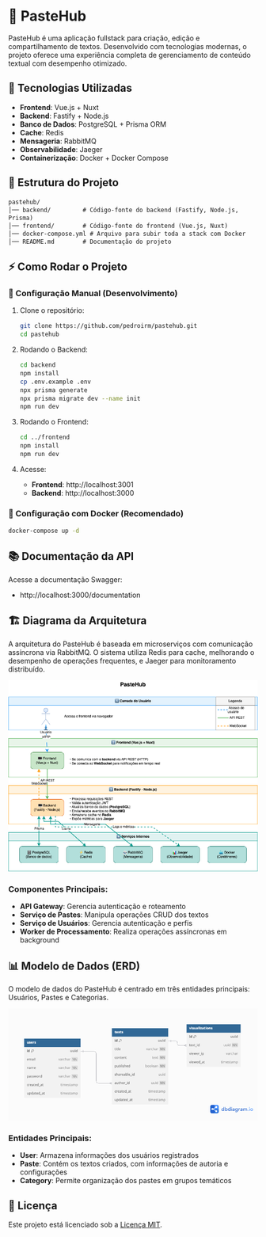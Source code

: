 # 📌 PasteHub

PasteHub é uma aplicação fullstack para criação, edição e compartilhamento de textos. Desenvolvido com tecnologias modernas, o projeto oferece uma experiência completa de gerenciamento de conteúdo textual com desempenho otimizado.

## 🚀 Tecnologias Utilizadas

- **Frontend**: Vue.js + Nuxt
- **Backend**: Fastify + Node.js
- **Banco de Dados**: PostgreSQL + Prisma ORM
- **Cache**: Redis
- **Mensageria**: RabbitMQ
- **Observabilidade**: Jaeger
- **Containerização**: Docker + Docker Compose

## 📂 Estrutura do Projeto

```plaintext
pastehub/
│── backend/         # Código-fonte do backend (Fastify, Node.js, Prisma)
│── frontend/        # Código-fonte do frontend (Vue.js, Nuxt)
│── docker-compose.yml # Arquivo para subir toda a stack com Docker
│── README.md        # Documentação do projeto
```

## ⚡ Como Rodar o Projeto

### 🔧 Configuração Manual (Desenvolvimento)

1. Clone o repositório:

   ```bash
   git clone https://github.com/pedroirm/pastehub.git
   cd pastehub
   ```

2. Rodando o Backend:

   ```bash
   cd backend
   npm install
   cp .env.example .env
   npx prisma generate
   npx prisma migrate dev --name init
   npm run dev
   ```

3. Rodando o Frontend:

   ```bash
   cd ../frontend
   npm install
   npm run dev
   ```

4. Acesse:
   - **Frontend**: http://localhost:3001
   - **Backend**: http://localhost:3000

### 🐳 Configuração com Docker (Recomendado)

```bash
docker-compose up -d
```

## 📚 Documentação da API

Acesse a documentação Swagger:

- http://localhost:3000/documentation

## 🏗️ Diagrama da Arquitetura

A arquitetura do PasteHub é baseada em microserviços com comunicação assíncrona via RabbitMQ. O sistema utiliza Redis para cache, melhorando o desempenho de operações frequentes, e Jaeger para monitoramento distribuído.

![Diagrama de Arquitetura](./docs/pastehub.drawio.jpg)

### Componentes Principais:

- **API Gateway**: Gerencia autenticação e roteamento
- **Serviço de Pastes**: Manipula operações CRUD dos textos
- **Serviço de Usuários**: Gerencia autenticação e perfis
- **Worker de Processamento**: Realiza operações assíncronas em background

## 📊 Modelo de Dados (ERD)

O modelo de dados do PasteHub é centrado em três entidades principais: Usuários, Pastes e Categorias.

![Diagrama ERD](./docs/pastehub.jpg)

### Entidades Principais:

- **User**: Armazena informações dos usuários registrados
- **Paste**: Contém os textos criados, com informações de autoria e configurações
- **Category**: Permite organização dos pastes em grupos temáticos

## 📝 Licença

Este projeto está licenciado sob a [Licença MIT](LICENSE).
